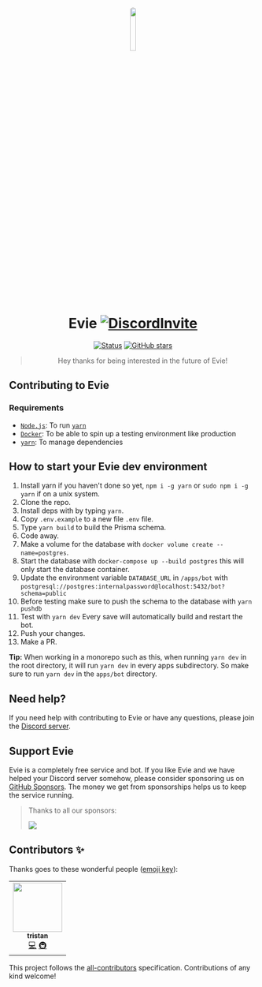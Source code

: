 <div align="center">
<img src="https://github.com/TeamEvie.png" width="15%" class="round" style="border-radius: 50%;">

# Evie [![DiscordInvite](https://discord.com/api/guilds/819106797028769844/embed.png)](https://evie.pw/discord)

[![Status](https://top.gg/api/widget/status/807543126424158238.svg?noavatar=true)](https://top.gg/bot/807543126424158238)
[![GitHub stars](https://img.shields.io/github/stars/TeamEvie/Evie?style=flat-square)](https://github.com/TeamEvie/Evie/stargazers)

> Hey thanks for being interested in the future of Evie!

</div>

## Contributing to Evie

### Requirements

- [`Node.js`]: To run [`yarn`]
- [`Docker`]: To be able to spin up a testing environment like production
- [`yarn`]: To manage dependencies

## How to start your Evie dev environment

1. Install yarn if you haven't done so yet, `npm i -g yarn` or `sudo npm i -g yarn` if on a unix system.
2. Clone the repo.
3. Install deps with by typing `yarn`.
4. Copy `.env.example` to a new file `.env` file.
5. Type `yarn build` to build the Prisma schema.
6. Code away.
7. Make a volume for the database with `docker volume create --name=postgres`.
8. Start the database with `docker-compose up --build postgres` this will only start the database container.
9. Update the environment variable `DATABASE_URL` in `/apps/bot` with `postgresql://postgres:internalpassword@localhost:5432/bot?schema=public`
10. Before testing make sure to push the schema to the database with `yarn pushdb`
11. Test with `yarn dev` Every save will automatically build and restart the bot.
12. Push your changes.
13. Make a PR.

**Tip:** When working in a monorepo such as this, when running `yarn dev` in the root directory, it will run `yarn dev` in every apps subdirectory. So make sure to run `yarn dev` in the `apps/bot` directory.

## Need help?

If you need help with contributing to Evie or have any questions, please join the [Discord server](https://evie.pw/discord).

## Support Evie

Evie is a completely free service and bot. If you like Evie and we have helped your Discord server somehow, please consider sponsoring us on [GitHub Sponsors](https://github.com/sponsors/twisttaan). The money we get from sponsorships helps us to keep the service running.

> Thanks to all our sponsors:
>
> <img src="https://sponsors.harjyotsahni.com/twisttaan.svg"><img>

<!----------------- Quick-Links --------------->

[`node.js`]: https://nodejs.org/en/
[`docker`]: https://www.docker.com/
[`yarn`]: https://yarnpkg.com/
[production evie]: https://eviebot.rocks

## Contributors ✨

Thanks goes to these wonderful people ([emoji key](https://allcontributors.org/docs/en/emoji-key)):

<!-- ALL-CONTRIBUTORS-LIST:START - Do not remove or modify this section -->
<!-- prettier-ignore-start -->
<!-- markdownlint-disable -->
<table>
  <tr>
    <td align="center"><a href="http://evie.pw"><img src="https://avatars.githubusercontent.com/u/69066026?v=4?s=100" width="100px;" alt=""/><br /><sub><b>tristan</b></sub></a><br /><a href="https://github.com/TeamEvie/Evie/commits?author=twisttaan" title="Code">💻</a> <a href="#infra-twisttaan" title="Infrastructure (Hosting, Build-Tools, etc)">🚇</a></td>
  </tr>
</table>

<!-- markdownlint-restore -->
<!-- prettier-ignore-end -->

<!-- ALL-CONTRIBUTORS-LIST:END -->

This project follows the [all-contributors](https://github.com/all-contributors/all-contributors) specification. Contributions of any kind welcome!
